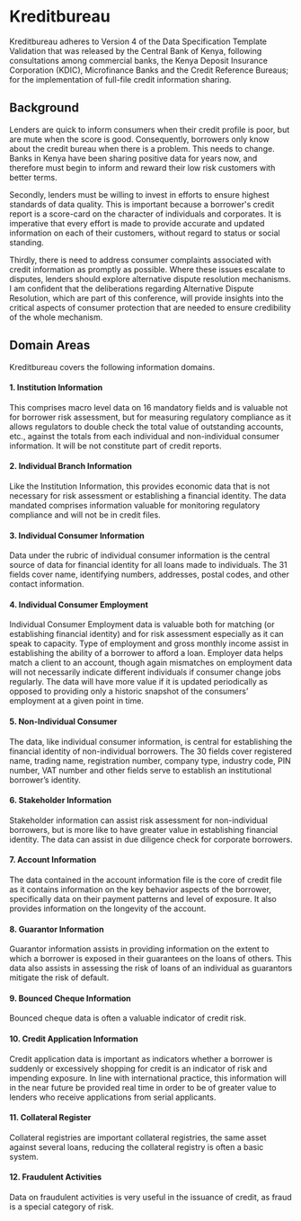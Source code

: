 # Kreditbureau

Kreditbureau adheres to Version 4 of the Data Specification Template Validation that was released by the
Central Bank of Kenya, following consultations among commercial banks, the Kenya Deposit Insurance Corporation (KDIC), Microfinance Banks and the Credit Reference Bureaus; for the implementation of full-file credit information sharing.

## Background

Lenders are quick to inform consumers when their credit profile is poor, but are mute when the score is good. Consequently, borrowers only know about the credit bureau when there is a problem. This needs to change. Banks in Kenya have been sharing positive data for years now, and therefore must begin to inform and reward their low risk customers with better terms.

Secondly, lenders must be willing to invest in efforts to ensure highest standards of data quality. This is important because a borrower's credit report is a score-card on the character of individuals and corporates. It is imperative that every effort is made to provide accurate and updated information on each of their customers, without regard to status or social standing.

Thirdly, there is need to address consumer complaints associated with credit information as promptly as possible. Where these issues escalate to disputes, lenders should explore alternative dispute resolution mechanisms. I am confident that the deliberations regarding Alternative Dispute Resolution, which are part of this conference, will provide insights into the critical aspects of consumer protection that are needed to ensure credibility of the whole mechanism.

## Domain Areas

Kreditbureau covers the following information domains.

#### 1. Institution Information

This comprises macro level data on 16 mandatory fields and is valuable not for borrower risk assessment, but for measuring regulatory compliance as it allows regulators to double check the total value of outstanding accounts, etc., against the totals from each individual and non-individual consumer information. It will be not constitute part of credit reports.

#### 2. Individual Branch Information

Like the Institution Information, this provides economic data that is not necessary for risk assessment or establishing a financial identity. The data mandated comprises information valuable for monitoring regulatory compliance and will not be in credit files.

#### 3. Individual Consumer Information

Data under the rubric of individual consumer information is the central source of data for financial identity for all loans made to individuals. The 31 fields cover name, identifying numbers, addresses, postal codes, and other contact information.

#### 4. Individual Consumer Employment

Individual Consumer Employment data is valuable both for matching (or establishing financial identity) and for risk assessment especially as it can speak to capacity. Type of employment and gross monthly income assist in establishing the ability of a borrower to afford a loan. Employer data helps match a client to an account, though again mismatches on employment data will
not necessarily indicate different individuals if consumer change jobs regularly. The data will have more value if it is updated periodically as opposed to providing only a historic snapshot of the consumers’ employment at a given
point in time.

#### 5. Non-Individual Consumer

The data, like individual consumer information, is central for establishing the financial identity of non-individual borrowers. The 30 fields cover registered name, trading name, registration number, company type, industry code, PIN
number, VAT number and other fields serve to establish an institutional borrower’s identity.

#### 6. Stakeholder Information

Stakeholder information can assist risk assessment for non-individual borrowers, but is more like to have greater value in establishing financial identity. The data can assist in due diligence check for corporate borrowers.

#### 7. Account Information

The data contained in the account information file is the core of credit file as it contains information on the key behavior aspects of the borrower, specifically data on their payment patterns and level of exposure. It also provides information on the longevity of the account.

#### 8. Guarantor Information

Guarantor information assists in providing information on the extent to which a borrower is exposed in their guarantees on the loans of others. This data also assists in assessing the risk of loans of an individual as guarantors mitigate the risk of default.

#### 9. Bounced Cheque Information

Bounced cheque data is often a valuable indicator of credit risk.

#### 10. Credit Application Information

Credit application data is important as indicators whether a borrower is suddenly or excessively shopping for credit is an indicator of risk and impending exposure. In line with international practice, this information will in the near future be provided real time in order to be of greater value to lenders who receive applications from serial applicants.

#### 11. Collateral Register

Collateral registries are important collateral registries, the same asset against several loans, reducing the collateral registry is often a basic system.

#### 12. Fraudulent Activities

Data on fraudulent activities is very useful in the issuance of credit, as fraud is a special category of risk.

